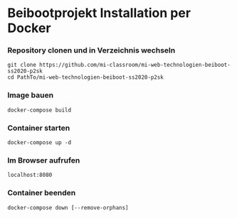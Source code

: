 # Beibootprojekt Installation per Docker

### Repository clonen und in Verzeichnis wechseln

```
git clone https://github.com/mi-classroom/mi-web-technologien-beiboot-ss2020-p2sk
cd PathTo/mi-web-technologien-beiboot-ss2020-p2sk
```

### Image bauen

```
docker-compose build
```

### Container starten

```
docker-compose up -d
```

### Im Browser aufrufen

```
localhost:8080
```

### Container beenden

```
docker-compose down [--remove-orphans]
```